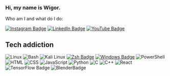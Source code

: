 ### Hi, my name is Wigor. 
Who am I and what do I do:

[![Instagram Badge](https://img.shields.io/badge/-Wigor.png-ff69b4?style=for-the-badge&logo=instagram&logoColor=white&link=https://www.instagram.com/seu_usuario/)](https://www.instagram.com/wigor.rr/#)
[![LinkedIn Badge](https://img.shields.io/badge/-Wigor-blue?style=for-the-badge&logo=linkedin&logoColor=white&link=https://www.linkedin.com/in/seu_nome/)](https://www.linkedin.com/in/wigor-r-0b6aaa20b)
[![YouTube Badge](https://img.shields.io/badge/-THeWhite-red?style=for-the-badge&logo=youtube&logoColor=white&link=https://www.youtube.com/)](https://www.youtube.com/seu_canal)

## Tech addiction
![Linux](https://img.shields.io/badge/Linux-FCC624?style=for-the-badge&logo=linux&logoColor=black) ![Bash](https://img.shields.io/badge/Bash-4EAA25?style=for-the-badge&logo=gnu-bash&logoColor=white)
 ![Kali Linux](https://img.shields.io/badge/Kali_Linux-557C94?style=for-the-badge&logo=kali-linux&logoColor=white)
 [![Zsh Badge](https://img.shields.io/badge/Zsh-4EAA25?style=for-the-badge&logo=zsh&logoColor=white&color=black)](https://www.zsh.org/)
[![Windows Badge](https://img.shields.io/badge/Windows-0078D6?style=for-the-badge&logo=windows&logoColor=white)](https://www.microsoft.com/pt-br/windows/) ![PowerShell](https://img.shields.io/badge/PowerShell-5391FE?style=for-the-badge&logo=powershell&logoColor=white)
![HTML](https://img.shields.io/badge/HTML5-E34F26?style=for-the-badge&logo=html5&logoColor=white)
![CSS](https://img.shields.io/badge/CSS3-1572B6?style=for-the-badge&logo=css3&logoColor=white)
![JavaScript](https://img.shields.io/badge/JavaScript-F7DF1E?style=for-the-badge&logo=javascript&logoColor=black)
![Python](https://img.shields.io/badge/Python-3776AB?style=for-the-badge&logo=python&logoColor=white)
![C](https://img.shields.io/badge/C-00599C?style=for-the-badge&logo=c&logoColor=white)
![C++](	https://img.shields.io/badge/C%2B%2B-00599C?style=for-the-badge&logo=c%2B%2B&logoColor=white)
![React](https://img.shields.io/badge/React-20232A?style=for-the-badge&logo=react&logoColor=61DAFB)
![TensorFlow Badge](https://img.shields.io/badge/-TensorFlow-black?logo=tensorflow&style=for-the-badge&logoColor=white&labelColor=black&color=black&height=20)
![BlenderBadge](https://img.shields.io/badge/-Blender-black?logo=blender&style=for-the-badge
)

